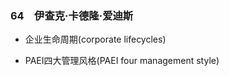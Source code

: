 ### 64　伊查克·卡德隆·爱迪斯

-   企业生命周期(corporate lifecycles)
    
-   PAEI四大管理风格(PAEI four management style)